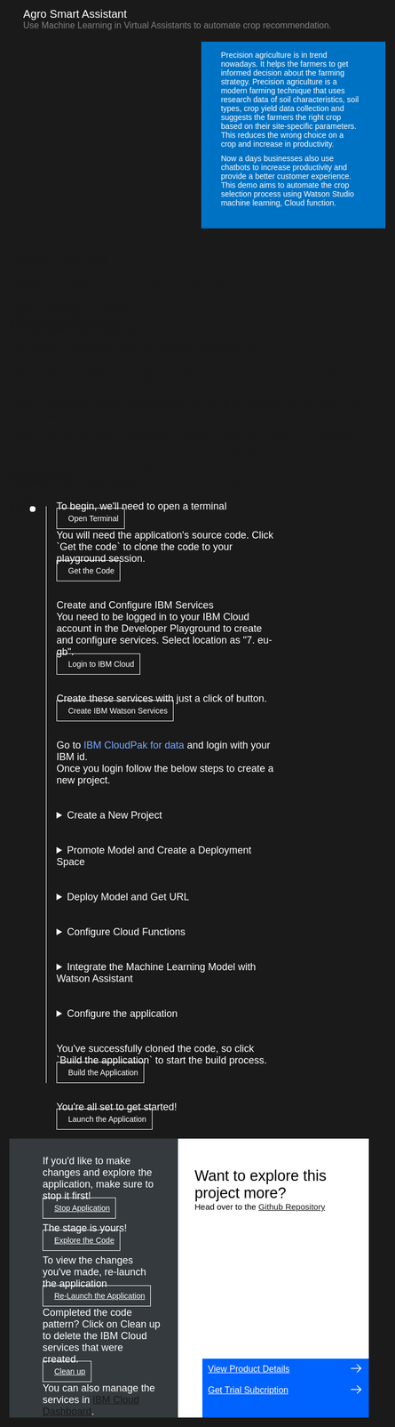 <html>
<head>
<meta name="viewport" content="width=device-width, initial-scale=1">
<style>
  html,
  div,
  body {
    background-color: #1a1a1a;
    font-family: 'IBM Plex Sans', sans-serif;
    font-size: 18px;
    outline: none;
  }
  body {
    font-family: Helvetica, sans-serif;
  }
  /* The actual timeline (the vertical ruler) */
  .timeline {
    position: relative;
    max-width: 1200px;
    margin: 0 auto;
    margin-left: 50px;
  }
  .content p {
    margin: 0px;
  }
  .content .afterbutton
  {
    padding-top: 16px;
  }
  /* The actual timeline (the vertical ruler) */
  .timeline::after {
    content: '';
    position: absolute;
    width: 1px;
    background-color: white;
    top: 15px;
    bottom: 80px;
    left: 18px;
    margin-left: -2px;
  }
  /* Container around content */
  .container {
    padding: 0px 0px;
    width: 70%;
    align-content: left;
    margin: 0px 0px 0px 0px;
    margin-left: 25px;
    margin-top: 32px;
  }
  /* The circles on the timeline */
  .container::after {
    content: '';
    position: absolute;
    width: 10px;
    height: 10px;
    right: -6px;
    background-color: white;
    border: 0px solid #FF9F55;
    top: 15px;
    border-radius: 50%;
    z-index: 1;
    margin: 0px 0px 0px 0px;
  }
  /* Place the container to the left */
  .left {
    left: 0px;
  }
  /* Place the container to the right */
  .right {
    left: 0px;
  }
  /* Add arrows to the left container (pointing right) */
  .left::before {
    content: " ";
    height: 0;
    top: 22px;
    width: 0;
    z-index: 1;
    right: 30px;
    border: medium solid white;
    border-width: 10px 0 10px 10px;
    border-color: transparent transparent transparent white;
  }
  /* Fix the circle for containers on the right side */
  .right::after {
    left: -13px;
  }
  /* The actual content */
  .content {
    padding: 5px 10px;
    color: white;
    background: transparent;
  }
  .button.is-dark.is-medium {
    font-family: 'IBM Plex Sans', sans-serif;
    background: transparent;
    border-color: white;
    color: #fff;
    border: 1px solid white;
    padding: 10px;
    padding-left: 20px;
    margin-bottom: 13px;
    border-radius: 0px;
    min-width: 180px;
    font-size: 14px;
    text-align: left;
    min-height: 48px;
    margin: 0px;
    justify-content:left;
  }
  .button.is-dark.is-medium:hover {
    font-family: 'IBM Plex Sans', sans-serif;
    background-color: #2a67f5;
    border-color: white;
    color: #fff;
  }
  .footer {
    display: flex;
    background-color: #343A3E;
    margin-top: 20px;
    padding: 0px;
    max-width: 1200px;
  }
  .github-icon {
    min-height: 100%;
    min-width: 100%;
    object-fit: cover;
    object-position: 250% 100px;
    opacity: 15%;
    bottom: 15px;
  }
  .image-content {
    padding: 5px 10px;
    background: transparent;
    color: black;
    position: absolute;
    font-size: 27px;
  }
  .image-div {
    position: relative;
    background-color: white;
    min-width: 50%;
    background-image: linear-gradient(rgba(255,255,255,0.9), rgba(255,255,255,0.9)), url("https://raw.githubusercontent.com/IBM/Developer-Playground/master/didact/images/github.svg");
    background-position: -50% 60px;
    background-repeat: no-repeat;
    padding-top: 20px;
    padding-left: 20px;
  }
  .image-btn {
    position: absolute;
    right: 0;
    bottom: 0%;
    background-color: #0062FF;
    width: 300px;
    padding: 0px;
    padding-bottom: 20px;
  }
  .image-link span 
  {
    float: right;
    font-size: 32px;
    padding-right: 20px;
  }
  .image-btn .image-link:hover
  {   
    text-decoration: none;
    color: white;
    background-color: #0353E9;
  }
  .image-btn  a:hover
  {
    text-decoration: none;
    color: white;
  }
  .image-link {
    color: white;
    display: block;
    padding: 5px 10px 5px 10px;
    line-height: 28px;
    font-size: 16px;
  }
  .header
  {
    background-image: url('https://raw.githubusercontent.com/IBM/Developer-Playground/development/didact/images/anomaly.jpeg');
    width: 100%;
    height: auto;
    min-height: 300px;
    display: inline-block;
    margin-top: 20px;
    margin-bottom: 20px;
    margin-left: 30px;
    margin-right: 30px;
    background-size: contain;
    max-width: 1200px;
  }
  .header .right-content
  {
    float: right;
    width: 45%;
    background-color:#0072C3;
    min-height: 300px;
    padding: 20px;
    padding-top: 2.5%;
    font-size: 14px;
  }
  .header .right-content h4
  {
    background: none;
    color: white;
    padding-left: 25px;
    padding-right: 25px;
  }
  .header .right-content div
  {
    background: none;
    color: white;
    padding-left: 15px;
    padding-right: 25px;
    font-size: 14px;
    margin-bottom: 10px;
  }
  .header .right-content ul
  {
    margin: 0px;
    margin-left: 25px;
    margin-bottom: 10px;
    line-height: 16px;
  }
  .container a
  {
     color: #78A9FF;
    background-color: transparent;
    text-decoration: none;
  }
  .container a:visited
  {
    color: #8C43FC;
    background-color: transparent;
    text-decoration: none;
  }
  .apptitle
  {
    margin-left: 25px;
    margin-top: 20px;
    margin-bottom: 0px;
    font-size: 20px;
    color: white;
  }
  .subheading
  {
    margin-left: 25px;
    margin-top: 0px;
    margin-bottom: 0px;
    font-size: 16px;
    color: grey;
  }
  .no-hover:hover
  {
    background-color: #0062FF !important;
  }
  .section{
    margin-top: 5px;
    margin-bottom:-50px;
  }
}
</style>
</head>
<body>
  <div class="apptitle"> 
    Agro Smart Assistant
  </div>
  <div class="subheading">
    Use Machine Learning in Virtual Assistants to automate crop recommendation.
  </div>
  <div class="header">
      <div class="right-content">
         <div>
          Precision agriculture is in trend nowadays. It helps the farmers to get informed decision about the farming strategy. Precision agriculture is a modern farming technique that uses research data of soil characteristics, soil types, crop yield data collection and suggests the farmers the right crop based on their site-specific parameters. This reduces the wrong choice on a crop and increase in productivity.
        </div>
        <div>
          Now a days businesses also use chatbots to increase productivity and provide a better customer experience. This demo aims to automate the crop selection process using Watson Studio machine learning, Cloud function.
        </div>
     </div>
   </div>
   <div class="section">
    <p style="font-size:20px">Learning Resources</p>
    <div class="content-">
      <a href="https://www.ibm.com/docs/en/cloud-paks/cp-data/4.0?topic=projects-creating-project">Create a new project in Cloud Paks for Data Platform.</a></br>
      <a href="https://www.ibm.com/docs/en/cloud-paks/cp-data/4.0?topic=data-adding-analytics-project">Add data to project in Cloud Paks for Data Platform.</a></br>
      <a href="https://www.ibm.com/docs/en/cloud-paks/cp-data/4.0?topic=functions-deployment-spaces">Create Deployment Spaces.</a></br>
      <a href="https://cloud.ibm.com/docs/assistant?topic=assistant-assistant-add">Creating an Watson Assistant.</a></br>
      <a href="https://cloud.ibm.com/docs/assistant?topic=assistant-skill-add">Adding Skills to your assistant.</a>
    </div>
   </div>
   <div class="section">
      <p style="font-size:20px">Included Components</p>
      <div class="content-">
          <p>This sample application uses the following IBM Services:</p>
          <p><a href="https://cloud.ibm.com/objectstorage">Cloud Object Storage</a>: Object storage organizes data into buckets. A service instance is logical grouping of buckets.</p>
          <p><a href="https://cloud.ibm.com/catalog/services/watson-assistant">Watson Assistant</a>: Watson Assistant lets you build conversational interfaces into any application, device, or channel.</p>
          <p><a href="https://cloud.ibm.com/catalog/services/watson-studio">Watson Studio</a>: Develop sophisticated machine learning models using Notebooks and code-free tools to infuse AI throughout your business.</p>
          <p><a href="https://cloud.ibm.com/catalog/services/machine-learning">Watson Machine Learning</a>: Deploy, manage and integrate machine learning models into your applications and services in as little as one click.</p>
      </div>
   </div>
   <div class="section">
   <p style="font-size:20px">Pre-requisites</p>
    <div class="content-">
    <p>IBM Cloud Account -  Do not have an IBM Cloud Account?<a href="https://cloud.ibm.com/registration"> click here</a> to create one for free.</p>
    </div>
   </div>
    <div class="section">
   <p style="font-size:20px">Instructions</p>
   </div>
   <div class="timeline">
   <div style="margin-top:0;"class="container right">
            <div class="content">
                <p>To begin, we'll need to open a terminal</p>
                <a class="button is-dark is-medium" title="Open Terminal" href="didact://?commandId=terminal-for-nodejs-container:new">Open Terminal</a><br>
            </div>
        </div>
      <div class="container right" style="margin-top:0px;padding-top:0px;">
         <div class="content">
            <p>You will need the application's source code. Click `Get the code` to clone the code to your playground session.</p>
            <a class="button is-dark is-medium" title="Get the Code" href="didact://?commandId=extension.sendToTerminal&text=nodejs%20terminal%7Cclone-repo%7Cnodejs%20terminal|git%20clone%20https://github.com/SuyashGupte/loan-chat-bot.git%20${CHE_PROJECTS_ROOT}/cp4d-smart-virtual-assistant">Get the Code</a>
         </div>
      </div>
      <div class="container right">
        <div class="content">
          <p>Create and Configure IBM Services</p>
          <p>You need to be logged in to your IBM Cloud account in the Developer Playground to create and configure services. Select location as "7. eu-gb".</p>
          <a class="button is-dark is-medium" title="Login to IBM Cloud" href="didact://?commandId=extension.sendToTerminal&text=nodejs%20terminal%7Cibm-login%7Cnodejs%20terminal|ibmcloud%20config%20--check-version=false%20%26%26%20ibmcloud%20login%20-r%20eu-gb%20%26%26%20ibmcloud%20target%20--cf%20%26%26%20ibmcloud%20target%20-g%20Default">Login to IBM Cloud</a>
        </div>
      </div>
      <div class="container right">
        <div class="content">
          <p>Create these services with just a click of button.</p>
          <a class="button is-dark is-medium" title="Create IBM Watson Services" href="didact://?commandId=extension.sendToTerminal&text=nodejs%20terminal%7Ccreate-services%7Cnodejs%20terminal|cd%20${CHE_PROJECTS_ROOT}/cp4d-smart-virtual-assistant%20%26%26%20chmod%20%2Bx%20.%2Fscripts%2Fcreate-ibm-services.sh%20%26%26%20.%2Fscripts%2Fcreate-ibm-services.sh">Create IBM Watson Services</a>
        </div>
      </div>
      <div class="container right">
        <div class="content">
          <p>Go to <a href="https://dataplatform.cloud.ibm.com/">IBM CloudPak for data</a> and login with your IBM id. </p> Once you login follow the below steps to create a new project.
        </div>
      </div>
      <div class="container right">
        <div class="content">
        <details>
         <summary>Create a New Project</summary>
         <p>Step 1 : Download the project zip file.</p>
          <a class="button is-dark is-medium" href="https://github.com/SuyashGupte/Loan-Chat-Bot/raw/main/crop-recommendation.zip">Download</a>
          <p>Step 2 : Click on "Create a Project".</p>
          <img src = "https://raw.githubusercontent.com/SuyashGupte/Loan-Chat-Bot/main/Smart%20Loan%20Assistant%20Images/section_1.1_new_project_1.png" width = "750" height= "750">
          <p>Step 3 : Click on "Create a project from sample or file".</p>
          <img src = "https://raw.githubusercontent.com/SuyashGupte/Loan-Chat-Bot/main/Smart%20Loan%20Assistant%20Images/project_new_1.png" width = "750" height= "750">
         <p>Step 4 : Upload the zip file that was just downloaded, give your project a name and click on "Create" button.</p>
          <img src = "https://raw.githubusercontent.com/SuyashGupte/Loan-Chat-Bot/main/Smart%20Loan%20Assistant%20Images/project_new_2.png" width = "750" height= "750">
          <p>Step 5 : After the project is created, click on "View new project".</p>
          <img src = "https://raw.githubusercontent.com/SuyashGupte/Loan-Chat-Bot/main/Smart%20Loan%20Assistant%20Images/project_new_3.png" width = "750" height= "750">
        </details>
        </div>
      </div>
      <div class="container right">
        <div class="content">
          <details>
         <summary>Promote Model and Create a Deployment Space</summary>
          <p>Step 1 : Click on the assets tab.</p>
          <img src = "https://raw.githubusercontent.com/SuyashGupte/Loan-Chat-Bot/main/Smart%20Loan%20Assistant%20Images/project_new_4.png" width = "750" height= "750">
          <p>Step 2 : Click on the (⋮) on right hand side of the Model and Click on "Promote" button.</p>
          <img src = "https://raw.githubusercontent.com/SuyashGupte/Loan-Chat-Bot/main/Smart%20Loan%20Assistant%20Images/project_new_5.png" width = "750" height= "750">
          <p>Step 3 : Click on the "Create a new deployment space".</p>
          <img src = "https://raw.githubusercontent.com/SuyashGupte/Loan-Chat-Bot/main/Smart%20Loan%20Assistant%20Images/section_6.3_deployment_space_3.png" width = "750" height= "750">
          <p>Step 4 : Select your machine learning service instance.</p>
          <img src = "https://raw.githubusercontent.com/SuyashGupte/Loan-Chat-Bot/main/Smart%20Loan%20Assistant%20Images/section_6.4_deployment_space_4.png" width = "750" height= "750">
          <p>Step 5 : Give your deployment space a name and click on "Create" button.</p>
          <img src = "https://raw.githubusercontent.com/SuyashGupte/Loan-Chat-Bot/main/Smart%20Loan%20Assistant%20Images/section_6.5_deployment_space_5.png" width = "750" height= "750">
          <p>Step 6 : Check the "Go to the model in the space after promotoing it" checkbox then click on "Promote" button.</p>
          <img src = "https://raw.githubusercontent.com/SuyashGupte/Loan-Chat-Bot/main/Smart%20Loan%20Assistant%20Images/project_new_6.png" width = "750" height= "750">
          </details>
        </div>
      </div>
      <div class="container right">
        <div class="content">
          <details>
         <summary>Deploy Model and Get URL</summary>
          <p>Step 1 : Click on "New deployment" button.</p>
          <img src = "https://raw.githubusercontent.com/SuyashGupte/Loan-Chat-Bot/main/Smart%20Loan%20Assistant%20Images/section_7.2_deploy_2.png" width = "750" height= "750">
          <p>Step 2 : Select "Online", give your deployment a name and click on "Create" button.</p>
          <img src = "https://raw.githubusercontent.com/SuyashGupte/Loan-Chat-Bot/main/Smart%20Loan%20Assistant%20Images/section_7.3_deploy_3.png" width = "750" height= "750">
          <p>Step 3 : Click on the deployment you just created.</p>
          <img src = "https://raw.githubusercontent.com/SuyashGupte/Loan-Chat-Bot/main/Smart%20Loan%20Assistant%20Images/section_8.1_get_link_1.png" width = "750" height= "750">
          <p>Step 4 : Copy the Model endpoint URL.</p>
          <img src = "https://raw.githubusercontent.com/SuyashGupte/Loan-Chat-Bot/main/Smart%20Loan%20Assistant%20Images/section_8.2_get_link_2.png" width = "750" height= "750">
          <p>Step 5 : Paste the URL in the follwing script file.</p>
          <a class="button is-dark is-medium" href="didact://?commandId=extension.openFile&text=loan%7Capi-key%7C${CHE_PROJECTS_ROOT}/cp4d-smart-virtual-assistant/scripts/add_model_url.sh">Open file</a>
          <p>Step 6 : Run the script to update the code file.</p>
          <a class="button is-dark is-medium" title="Update Model URL" href="didact://?commandId=extension.sendToTerminal&text=nodejs%20terminal%7Ccreate-services%7Cnodejs%20terminal|cd%20${CHE_PROJECTS_ROOT}/cp4d-smart-virtual-assistant%20%26%26%20chmod%20%2Bx%20.%2Fscripts%2Fadd_model_url.sh%20%26%26%20.%2Fscripts%2Fadd_model_url.sh">Update Model URL</a>
          <p>Step 7 : (Optional) To test your model, click on the “Test” tab. You can select a row from the data set and enter the data in the fields. Enter the values from the dataset, and then click on the “ Add to Predict” button at the bottom and then on "Predict".</p>
          </details>
        </div>
      </div>
      <div class="container right">
        <div class="content">
          <details>
         <summary>Configure Cloud Functions</summary>
           <p>Step 1 : Create an Action in cloud functions with code.py function and web action enabled.</p>
           <a class="button is-dark is-medium" title="Create Action" href="didact://?commandId=extension.sendToTerminal&text=nodejs%20terminal%7Ccreate-action%7Cnodejs%20terminal|ibmcloud%20fn%20action%20create%20ml%20code.py%20--kind%20python:3.7%20--web%20true">Create Action</a>
           <p>Step 2: Generate an API Key in your IBM account by clicking this button.</p>
           <a class="button is-dark is-medium" title="Generate API key" href="didact://?commandId=extension.sendToTerminal&text=nodejs%20terminal%7Cgenerate-api-token%7Cnodejs%20terminal|cd%20${CHE_PROJECTS_ROOT}/cp4d-smart-virtual-assistant;ibmcloud%20iam%20api-key-create%20ApiKey-SVA%20-d%20'this is API key for Smart Virtual Assitant'%20--file%20${CHE_PROJECTS_ROOT}/cp4d-smart-virtual-assistant/key_file">Generate API key</a><br> 
           <p>Step 3 : Run the script to add api_key parameter in your Action.</p>
           <a class="button is-dark is-medium" title="Create Parameter" href="didact://?commandId=extension.sendToTerminal&text=nodejs%20terminal%7Ccreate-services%7Cnodejs%20terminal|cd%20${CHE_PROJECTS_ROOT}/cp4d-smart-virtual-assistant%20%26%26%20chmod%20%2Bx%20.%2Fscripts%2Fadd_parameter.sh%20%26%26%20.%2Fscripts%2Fadd_parameter.sh">Add Paramter</a>
           <p>Step 4 : Run the script to update Dialog skill file with the webhook URL that was just created.</p>
           <a class="button is-dark is-medium" title="Update" href="didact://?commandId=extension.sendToTerminal&text=nodejs%20terminal%7Ccreate-services%7Cnodejs%20terminal|cd%20${CHE_PROJECTS_ROOT}/cp4d-smart-virtual-assistant%20%26%26%20chmod%20%2Bx%20.%2Fscripts%2Fupdate_dialog.sh%20%26%26%20.%2Fscripts%2Fupdate_dialog.sh">Update Dialog Skill</a>
          </details>
        </div>
      </div>
      <div class="container right">
        <div class="content">
          <details>
         <summary>Integrate the Machine Learning Model with Watson Assistant</summary>
          <p>Step 1 : Go to <a href="https://cloud.ibm.com">your IBM Cloud Account</a>. From the "Resources" tab on the left, select "Services and software" and click on your Watson Assistant service.Click on "Launch Watson Assistant" button.</p>
          <img src = "https://raw.githubusercontent.com/SuyashGupte/Loan-Chat-Bot/main/Smart%20Loan%20Assistant%20Images/section_12.1_launch_wa_1.png" width = "750" height= "750">
          <p>Step 2 : Click on "Create assistant".</p>
          <img src = "https://raw.githubusercontent.com/SuyashGupte/Loan-Chat-Bot/main/Smart%20Loan%20Assistant%20Images/section_12.2_create_assistant_1.png" width = "750" height= "750">
          <p>Step 3 : Give your assistant a name and click on "Create assistant".</p>
          <img src = "https://raw.githubusercontent.com/SuyashGupte/Loan-Chat-Bot/main/Smart%20Loan%20Assistant%20Images/section_12.3_create_assistant_2.png" width = "750" height= "750">
          <p>Step 4 : Once your Assistant is created, click on "add an action or dialog skill".</p>
          <img src = "https://raw.githubusercontent.com/SuyashGupte/Loan-Chat-Bot/main/Smart%20Loan%20Assistant%20Images/section_12.4_add_dialog_1.png" width = "750" height= "750">
          <p>Step 5 : Load the Dialog Skill.</p>
          <a class="button is-dark is-medium" href="didact://?commandId=extension.openFile&text=loan%7Cload-skill%7C${CHE_PROJECTS_ROOT}/cp4d-smart-virtual-assistant/Dialog-Skill.json">Load Skill</a>
          <p>Step 6 : Download the Dialog Skill.</p>
          <a class="button is-dark is-medium"title="Launch the Application" href="didact://?commandId=file.download">Download</a>
          <p>Step 7 : Upload the skill you just downloaded. When you see that the skill file has been uploaded, click on "Upload" Button.</p>
          <img src = "https://raw.githubusercontent.com/SuyashGupte/Loan-Chat-Bot/main/Smart%20Loan%20Assistant%20Images/section_12.5_create_dialog_2.png" width = "750" height= "750">
          </details>
        </div>
      </div>
      <div class="container right">
        <div class="content">
          <details>
         <summary>Configure the application</summary>
           <p>Step 1 : Once the skill is created, click on (⋮) on top right and Click on "Assitant Settings".</p>
          <img src = "https://raw.githubusercontent.com/SuyashGupte/Loan-Chat-Bot/main/Smart%20Loan%20Assistant%20Images/project_new_8.png" width = "750" height= "750">
          <p>Step 2 : Copy the Assistant ID, Assistant URL and API key in env .file.</p>
          <img src = "https://raw.githubusercontent.com/SuyashGupte/Loan-Chat-Bot/main/Smart%20Loan%20Assistant%20Images/project_new_10.png" width = "750" height= "750">
          <p>Step 3 : Paste it in env file.</p>
          <a class="button is-dark is-medium" href="didact://?commandId=extension.openFile&text=loan%7Cload-skill%7C${CHE_PROJECTS_ROOT}/cp4d-smart-virtual-assistant/.env">Open file</a>
          </details>
        </div>
      </div>
      <div class="container right">
         <div class="content">
            <p>You've successfully cloned the code, so click `Build the application` to start the build process.
            </p>
            <a class="button is-dark is-medium" title="Build the Application" href="didact://?commandId=extension.sendToTerminal&text=nodejs%20terminal%7Cbuild%7Cnodejs%20terminal|cd%20${CHE_PROJECTS_ROOT}/cp4d-smart-virtual-assistant%20%26%26%20npm%20install">Build the Application</a>
         </div>
      </div>
      <div class="container right">
         <div class="content">
            <p>You're all set to get started! </p>
            <a class="button is-dark is-medium" title="Launch the Application" href="didact://?commandId=extension.sendToTerminal&text=nodejs%20terminal%7Cstart%7Cnodejs%20terminal|cd%20${CHE_PROJECTS_ROOT}/cp4d-smart-virtual-assistant%20%26%26%20npm%20start">Launch the Application</a>
         </div>
      </div>
   </div>
   <div class="footer">
      <div class="content" style="padding:30px;padding-left:60px;padding-bottom:0px;">
         <p>If you'd like to make changes and explore the application, make sure to stop it first!</p>
         <a class="button is-dark is-medium" title="Stop Application" href="didact://?commandId=vscode.didact.sendNamedTerminalCtrlC&text=nodejs%20terminal">Stop Application</a>
         <p class="afterbutton">The stage is yours!</p>
         <a class="button is-dark is-medium" title="Explore the Code" href="didact://?commandId=extension.openFile&text=loan%7Copen-file%7C${CHE_PROJECTS_ROOT}/cp4d-smart-virtual-assistant/public/index.html">Explore the Code</a>
         <p class="afterbutton ">To view the changes you've made, re-launch the application</p>
         <a class="button is-dark is-medium" title="Launch the Application" href="didact://?commandId=extension.sendToTerminal&text=nodejs%20launch%7Cbuild%7Cnodejs%20terminal|cd%20${CHE_PROJECTS_ROOT}/cp4d-smart-virtual-assistant%20%26%26%20npm%20start">Re-Launch the Application</a>
         <p style="margin-top:10px;"> Completed the code pattern? Click on
          <bold>Clean up</bold> to delete the IBM Cloud services that were created.
        </p>
        <a class="button is-dark is-medium" title="Delete services from IBM Cloud" href="didact://?commandId=extension.sendToTerminal&text=nodejs%20terminal%7Cdelete-services%7Cnodejs%20terminal|cd%20${CHE_PROJECTS_ROOT}/cp4d-smart-virtual-assistant%20%26%26%20chmod%20%2Bx%20.%2Fscripts%2Fdelete_services.sh%20%26%26%20.%2Fscripts%2Fdelete_services.sh">Clean up</a>
        <p style="margin-top:10px;">You can also manage the services in
          <a href="https://cloud.ibm.com/resources">IBM Cloud Dashboard</a>.
        </p>
      </div>
      <div class="image-div">
         <p class="image-content">Want to explore this project more?
            <span style="font-size:15px;margin-top:0px;display:block;">Head over to the <a href="https://github.com/Anam-Mahmood/Unlock-the-Power-of-Machine-Learning-in-Virtual-Assistants-to-automate-Loan-Applications" target="_blank">Github Repository</a></span>
         </p>
         <div class="image-btn">
            <a class="image-link" href="didact://?commandId=extension.openURL&text=anomaly%7Cview-product-details%7Chttps://www.ibm.com/products
               " target="_blank">
               View Product Details 
               <span>
                  <svg style="position: absolute; right: 10px;" fill="#ffffff" focusable="false" preserveAspectRatio="xMidYMid meet" xmlns="http://www.w3.org/2000/  svg" width="25" height="25" viewBox="0 0 32 32" aria-hidden="true">
                     <path d="M18 6L16.6 7.4 24.1 15 3 15 3 17 24.1 17 16.6 24.6 18 26 28 16z"></path>
                     <title>Arrow right</title>
                  </svg>
               </span>
            </a>
            <a class="image-link" href="didact://?commandId=extension.openURL&text=anomaly%7Cget-trial-subscription%7Chttps://www.ibm.com/account/reg/us-en/signup?formid=urx-51009" target="_blank">
               Get Trial Subcription 
               <span>
                  <svg style="position: absolute; right: 10px;" fill="#ffffff" focusable="false" preserveAspectRatio="xMidYMid meet" xmlns="http://www.w3.org/2000/  svg" width="25" height="25" viewBox="0 0 32 32" aria-hidden="true">
                     <path d="M18 6L16.6 7.4 24.1 15 3 15 3 17 24.1 17 16.6 24.6 18 26 28 16z"></path>
                     <title>Arrow right</title>
                  </svg>
               </span>
            </a>
            <a class="image-link no-hover"></a>
         </div>
      </div>
   </div>
   <br><br>
</body>
</html>
